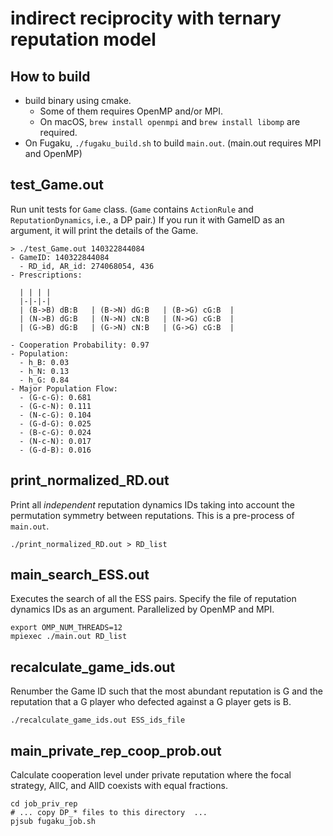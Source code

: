 # indirect reciprocity with ternary reputation model

## How to build

- build binary using cmake.
    - Some of them requires OpenMP and/or MPI.
    - On macOS, `brew install openmpi` and `brew install libomp` are required.
- On Fugaku, `./fugaku_build.sh` to build `main.out`. (main.out requires MPI and OpenMP)

## test_Game.out

Run unit tests for `Game` class. (`Game` contains `ActionRule` and `ReputationDynamics`, i.e., a DP pair.)
If you run it with GameID as an argument, it will print the details of the Game.

```shell
> ./test_Game.out 140322844084
- GameID: 140322844084
  - RD_id, AR_id: 274068054, 436
- Prescriptions:

  | | | |
  |-|-|-|
  | (B->B) dB:B   | (B->N) dG:B   | (B->G) cG:B  |
  | (N->B) dG:B   | (N->N) cN:B   | (N->G) cG:B  |
  | (G->B) dG:B   | (G->N) cN:B   | (G->G) cG:B  |

- Cooperation Probability: 0.97
- Population:
  - h_B: 0.03
  - h_N: 0.13
  - h_G: 0.84
- Major Population Flow:
  - (G-c-G): 0.681
  - (G-c-N): 0.111
  - (N-c-G): 0.104
  - (G-d-G): 0.025
  - (B-c-G): 0.024
  - (N-c-N): 0.017
  - (G-d-B): 0.016
  ```

## print_normalized_RD.out

Print all *independent* reputation dynamics IDs taking into account the permutation symmetry between reputations.
This is a pre-process of `main.out`.

```shell
./print_normalized_RD.out > RD_list
```

## main_search_ESS.out

Executes the search of all the ESS pairs. Specify the file of reputation dynamics IDs as an argument.
Parallelized by OpenMP and MPI.

```shell
export OMP_NUM_THREADS=12
mpiexec ./main.out RD_list
```

## recalculate_game_ids.out

Renumber the Game ID such that the most abundant reputation is G and the reputation that a G player who defected against a G player gets is B.

```shell
./recalculate_game_ids.out ESS_ids_file
```

## main_private_rep_coop_prob.out

Calculate cooperation level under private reputation where the focal strategy, AllC, and AllD coexists with equal fractions.

```shell
cd job_priv_rep
# ... copy DP_* files to this directory  ...
pjsub fugaku_job.sh
```

